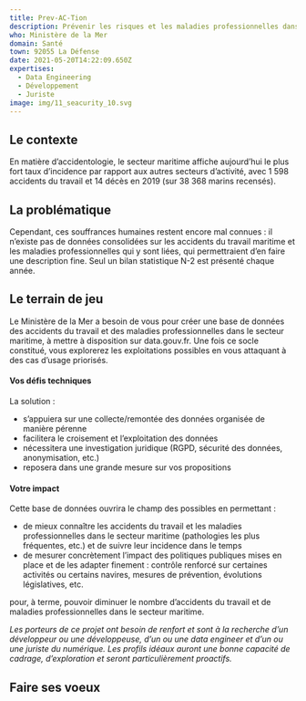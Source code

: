 ```yaml
---
title: Prev-AC-Tion
description: Prévenir les risques et les maladies professionnelles dans le secteur maritime
who: Ministère de la Mer
domain: Santé
town: 92055 La Défense
date: 2021-05-20T14:22:09.650Z
expertises:
  - Data Engineering
  - Développement
  - Juriste
image: img/11_seacurity_10.svg
---
```

## Le contexte

En matière d’accidentologie, le secteur maritime affiche aujourd’hui le plus fort taux d’incidence par rapport aux autres secteurs d’activité, avec 1 598 accidents du travail et 14 décès en 2019 (sur 38 368 marins recensés).  

## La problématique

Cependant, ces souffrances humaines restent encore mal connues : il n’existe pas de données consolidées sur les accidents du travail maritime et les maladies professionnelles qui y sont liées, qui permettraient d’en faire une description fine. Seul un bilan statistique N-2 est présenté chaque année. 

## Le terrain de jeu 

Le Ministère de la Mer a besoin de vous pour créer une base de données des accidents du travail et des maladies professionnelles dans le secteur maritime, à mettre à disposition sur data.gouv.fr. Une fois ce socle constitué, vous explorerez les exploitations possibles en vous attaquant à des cas d’usage priorisés.    

#### Vos défis techniques 

La solution : 
* s’appuiera sur une collecte/remontée des données organisée de manière pérenne
* facilitera le croisement et l’exploitation des données
* nécessitera une investigation juridique (RGPD, sécurité des données, anonymisation, etc.) 
* reposera dans une grande mesure sur vos propositions 

#### Votre impact 

Cette base de données ouvrira le champ des possibles en permettant : 
* de mieux connaître les accidents du travail et les maladies professionnelles dans le secteur maritime (pathologies les plus fréquentes, etc.) et de suivre leur incidence dans le temps 
* de mesurer concrètement l’impact des politiques publiques mises en place et de les adapter finement : contrôle renforcé sur certaines activités ou certains navires, mesures de prévention, évolutions législatives, etc.

pour, à terme, pouvoir diminuer le nombre d’accidents du travail et de maladies professionnelles dans le secteur maritime. 

_Les porteurs de ce projet ont besoin de renfort et sont à la recherche d’un développeur ou une développeuse, d’un ou une data engineer et d’un ou une juriste du numérique. Les profils idéaux auront une bonne capacité de cadrage, d’exploration et seront particulièrement proactifs._

## Faire ses voeux
